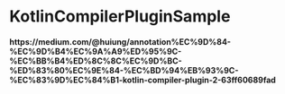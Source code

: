 # KotlinCompilerPluginSample

<h4>https://medium.com/@huiung/annotation%EC%9D%84-%EC%9D%B4%EC%9A%A9%ED%95%9C-%EC%BB%B4%ED%8C%8C%EC%9D%BC-%ED%83%80%EC%9E%84-%EC%BD%94%EB%93%9C-%EC%83%9D%EC%84%B1-kotlin-compiler-plugin-2-63ff60689fad</h4>
